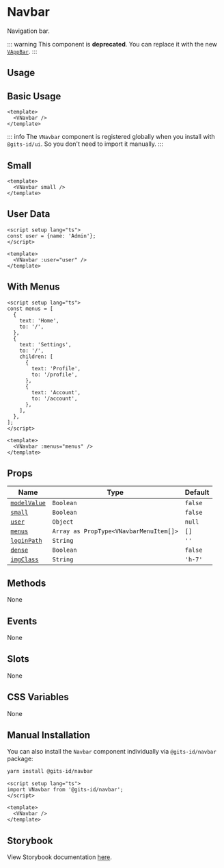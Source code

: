 # Navbar

Navigation bar.

::: warning
This component is **deprecated**. You can replace it with the new [`VAppBar`](/components/app-bar).
:::

## Usage

## Basic Usage

```vue
<template>
  <VNavbar />
</template>
```

<LivePreview src="components-navbar--default" />

::: info
The `VNavbar` component is registered globally when you install with `@gits-id/ui`. So you don't need to import it manually.
:::

## Small

```vue
<template>
  <VNavbar small />
</template>
```

<LivePreview src="components-navbar--small" />

## User Data

```vue
<script setup lang="ts">
const user = {name: 'Admin'};
</script>

<template>
  <VNavbar :user="user" />
</template>
```

<LivePreview src="components-navbar--user" />

## With Menus

```vue
<script setup lang="ts">
const menus = [
  {
    text: 'Home',
    to: '/',
  },
  {
    text: 'Settings',
    to: '/',
    children: [
      {
        text: 'Profile',
        to: '/profile',
      },
      {
        text: 'Account',
        to: '/account',
      },
    ],
  },
];
</script>

<template>
  <VNavbar :menus="menus" />
</template>
```

<LivePreview src="components-navbar--with-menus" />

## Props

| Name                        | Type                                   | Default |
| --------------------------- | -------------------------------------- | ------- |
| [`modelValue`](#modelValue) | `Boolean`                              | `false` |
| [`small`](#small)           | `Boolean`                              | `false` |
| [`user`](#user)             | `Object`                               | `null`  |
| [`menus`](#menus)           | `Array as PropType<VNavbarMenuItem[]>` | `[]`    |
| [`loginPath`](#loginPath)   | `String`                               | `''`    |
| [`dense`](#dense)           | `Boolean`                              | `false` |
| [`imgClass`](#imgClass)     | `String`                               | `'h-7'` |

## Methods

None

## Events

None

## Slots

None

## CSS Variables

None

## Manual Installation

You can also install the `Navbar` component individually via `@gits-id/navbar` package:

```bash
yarn install @gits-id/navbar
```

```vue
<script setup lang="ts">
import VNavbar from '@gits-id/navbar';
</script>

<template>
  <VNavbar />
</template>
```

## Storybook

View Storybook documentation [here](https://gits-ui.web.app/?path=/story/components-navbar--default).
